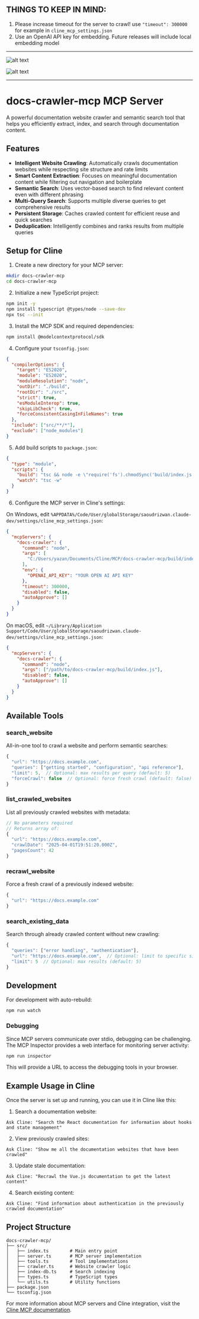 ## THINGS TO KEEP IN MIND:

1. Please increase timeout for the server to crawl! use `"timeout": 300000` for example in `cline_mcp_settings.json`
2. Use an OpenAI API key for embedding. Future releases will include local embedding model

---

![alt text](image-1.png)

![alt text](image-2.png)

---

# docs-crawler-mcp MCP Server

A powerful documentation website crawler and semantic search tool that helps you efficiently extract, index, and search through documentation content.

## Features

- **Intelligent Website Crawling**: Automatically crawls documentation websites while respecting site structure and rate limits
- **Smart Content Extraction**: Focuses on meaningful documentation content while filtering out navigation and boilerplate
- **Semantic Search**: Uses vector-based search to find relevant content even with different phrasing
- **Multi-Query Search**: Supports multiple diverse queries to get comprehensive results
- **Persistent Storage**: Caches crawled content for efficient reuse and quick searches
- **Deduplication**: Intelligently combines and ranks results from multiple queries

## Setup for Cline

1. Create a new directory for your MCP server:

```bash
mkdir docs-crawler-mcp
cd docs-crawler-mcp
```

2. Initialize a new TypeScript project:

```bash
npm init -y
npm install typescript @types/node --save-dev
npx tsc --init
```

3. Install the MCP SDK and required dependencies:

```bash
npm install @modelcontextprotocol/sdk
```

4. Configure your `tsconfig.json`:

```json
{
  "compilerOptions": {
    "target": "ES2020",
    "module": "ES2020",
    "moduleResolution": "node",
    "outDir": "./build",
    "rootDir": "./src",
    "strict": true,
    "esModuleInterop": true,
    "skipLibCheck": true,
    "forceConsistentCasingInFileNames": true
  },
  "include": ["src/**/*"],
  "exclude": ["node_modules"]
}
```

5. Add build scripts to `package.json`:

```json
{
  "type": "module",
  "scripts": {
    "build": "tsc && node -e \"require('fs').chmodSync('build/index.js', '755')\"",
    "watch": "tsc -w"
  }
}
```

6. Configure the MCP server in Cline's settings:

On Windows, edit `%APPDATA%/Code/User/globalStorage/saoudrizwan.claude-dev/settings/cline_mcp_settings.json`:

```json
{
  "mcpServers": {
    "docs-crawler": {
      "command": "node",
      "args": [
        "C:/Users/yazan/Documents/Cline/MCP/docs-crawler-mcp/build/index.js"
      ],
      "env": {
        "OPENAI_API_KEY": "YOUR OPEN AI API KEY"
      },
      "timeout": 300000,
      "disabled": false,
      "autoApprove": []
    }
  }
}
```

On macOS, edit `~/Library/Application Support/Code/User/globalStorage/saoudrizwan.claude-dev/settings/cline_mcp_settings.json`:

```json
{
  "mcpServers": {
    "docs-crawler": {
      "command": "node",
      "args": ["/path/to/docs-crawler-mcp/build/index.js"],
      "disabled": false,
      "autoApprove": []
    }
  }
}
```

## Available Tools

### search_website

All-in-one tool to crawl a website and perform semantic searches:

```typescript
{
  "url": "https://docs.example.com",
  "queries": ["getting started", "configuration", "api reference"],
  "limit": 5,  // Optional: max results per query (default: 5)
  "forceCrawl": false  // Optional: force fresh crawl (default: false)
}
```

### list_crawled_websites

List all previously crawled websites with metadata:

```typescript
// No parameters required
// Returns array of:
{
  "url": "https://docs.example.com",
  "crawlDate": "2025-04-01T19:51:20.000Z",
  "pagesCount": 42
}
```

### recrawl_website

Force a fresh crawl of a previously indexed website:

```typescript
{
  "url": "https://docs.example.com"
}
```

### search_existing_data

Search through already crawled content without new crawling:

```typescript
{
  "queries": ["error handling", "authentication"],
  "url": "https://docs.example.com",  // Optional: limit to specific site
  "limit": 5  // Optional: max results (default: 5)
}
```

## Development

For development with auto-rebuild:

```bash
npm run watch
```

### Debugging

Since MCP servers communicate over stdio, debugging can be challenging. The MCP Inspector provides a web interface for monitoring server activity:

```bash
npm run inspector
```

This will provide a URL to access the debugging tools in your browser.

## Example Usage in Cline

Once the server is set up and running, you can use it in Cline like this:

1. Search a documentation website:

```
Ask Cline: "Search the React documentation for information about hooks and state management"
```

2. View previously crawled sites:

```
Ask Cline: "Show me all the documentation websites that have been crawled"
```

3. Update stale documentation:

```
Ask Cline: "Recrawl the Vue.js documentation to get the latest content"
```

4. Search existing content:

```
Ask Cline: "Find information about authentication in the previously crawled documentation"
```

## Project Structure

```
docs-crawler-mcp/
├── src/
│   ├── index.ts        # Main entry point
│   ├── server.ts       # MCP server implementation
│   ├── tools.ts        # Tool implementations
│   ├── crawler.ts      # Website crawler logic
│   ├── index-db.ts     # Search indexing
│   ├── types.ts        # TypeScript types
│   └── utils.ts        # Utility functions
├── package.json
└── tsconfig.json
```

For more information about MCP servers and Cline integration, visit the [Cline MCP documentation](https://docs.cline.bot/mcp-servers/mcp).
